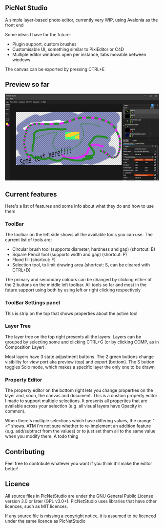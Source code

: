 ## PicNet Studio
A simple layer-based photo editor, currently very WIP, using Avalonia as the front end

Some ideas I have for the future:
- Plugin support, custom brushes
- Customisable UI, something similar to PixiEditor or C4D
- Multiple editor windows open per instance, tabs movable between windows

The canvas can be exported by pressing CTRL+E

## Preview so far
![](PicNetStudio.Avalonia_2024-11-22_00.34.22.png)

## Current features
Here's a list of features and some info about what they do and how to use them

### ToolBar
The toolbar on the left side shows all the available tools you can use. The current list of tools are:
- Circular brush tool (supports diameter, hardness and gap) (shortcut: B)
- Square Pencil tool (supports width and gap) (shortcut: P)
- Flood fill (shortcut: F)
- Selection tool, to limit drawing area (shortcut: S, can be cleared with CTRL+D)

The primary and secondary colours can be changed by clicking either of the 2 buttons on the middle left toolbar.
All tools so far and most in the future support using both by using left or right clicking respectively

### ToolBar Settings panel
This is strip on the top that shows properties about the active tool 

### Layer Tree
The layer tree on the top right presents all the layers. Layers can be grouped by selecting 
some and clicking CTRL+G (or by clicking COMP, as in Composition Layer).

Most layers have 3 state adjustment buttons. The 2 green buttons change visibility for view port aka
preview (top) and export (bottom). The S button toggles Solo mode, which makes a specific layer the only one to be drawn

### Property Editor
The property editor on the bottom right lets you change properties on the layer and, soon, the canvas
and document. This is a custom property editor I made to support multiple selections. It presents all 
properties that are available across your selection (e.g. all visual layers have Opacity in common).

When there's multiple selections which have differing values, the orange "<<Multiple Values>" shows. ATM i'm not sure
whether to re-implement an addition feature (e.g. add/subtract from the values) or to just set them all to the same value
when you modify them. A todo thing



## Contributing
Feel free to contribute whatever you want if you think it'll make the editor better!

## Licence
All source files in PicNetStudio are under the GNU General Public License version 3.0 or later (GPL v3.0+). 
PicNetStudio uses libraries that have other licences, such as MIT licences.

If any source file is missing a copyright notice, it is assumed to be licenced under the same licence as PicNetStudio
